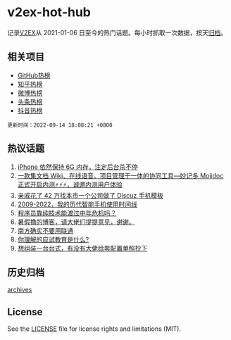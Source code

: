 # v2ex-hot-hub

 记录[V2EX](https://www.v2ex.com/)从 2021-01-06 日至今的热门话题。每小时抓取一次数据，按天[归档](archives)。
 
 ## 相关项目

- [GitHub热榜](https://github.com/snaildev/github-hot-hub)
- [知乎热榜](https://github.com/snaildev/zhihu-hot-hub)
- [微博热榜](https://github.com/snaildev/weibo-hot-hub)
- [头条热榜](https://github.com/snaildev/toutiao-hot-hub)
- [抖音热榜](https://github.com/snaildev/douyin-hot-hub)


 `更新时间：2022-09-14 18:08:21 +0800`

## 热议话题

1. [iPhone 依然保持 6G 内存，注定后台杀不停](https://www.v2ex.com/t/879906)
1. [一款集文档 Wiki、在线语音、项目管理于一体的协同工具—妙记多 Mojidoc 正式开启内测⚡️⚡️⚡️，诚邀内测用户体验](https://www.v2ex.com/t/879800)
1. [亲戚花了 42 万找本市一个公司做了 Discuz 手机模板](https://www.v2ex.com/t/879840)
1. [2009-2022，我的历代智能手机使用时间线](https://www.v2ex.com/t/879902)
1. [程序员靠纯技术能渡过中年危机吗？](https://www.v2ex.com/t/879797)
1. [暑假撸的博客，请大佬们提提意见，谢谢。](https://www.v2ex.com/t/879833)
1. [南方确实不要用联通](https://www.v2ex.com/t/879870)
1. [你理解的应试教育是什么?](https://www.v2ex.com/t/879925)
1. [想组装一台台式，有没有大佬给套配置单照抄下](https://www.v2ex.com/t/879889)

## 历史归档

[archives](archives)

## License

See the [LICENSE](LICENSE) file for license rights and limitations (MIT).
